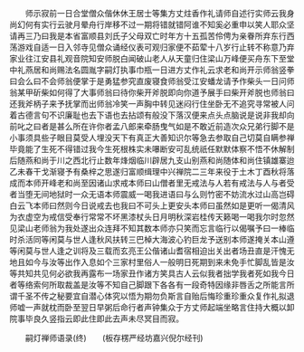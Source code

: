 <!-- { "loadSidebar": true } -->
　　师示寂前一日合堂僧众偕休休王居士等集方丈炷香作礼请师自述行实师云我身尚幻何有实行云驶月晕舟行岸移不过一期将错就错阿谁不知奚必重申以笑人耶众坚请再三乃曰我是本省富顺县刘氏子父母双亡时年方十五孤苦伶俜为亲眷所弃东行西荡游戏自适一日入邻寺见僧众诵经仪表可观归家便不茹荤十八岁行止转不称意乃弃家业往江安县礼观音院知安师脱白闻破山老人从天童归住梁山万峰便买舟东下至堂中礼燕居和尚赐法名圆胤字嗣灯执事巾瓶一日进方丈作礼云求老和尚开示师翁竖拳曰会么曰不会师翁便掌于是勇猛参究直废寝食师翁受江安蟠龙请予作柴头一日问师翁某甲斫柴如何得了大事师翁曰待你柴开斧脱即向你道予展手曰柴开斧脱也师翁曰还我斧柄子来予抚掌而出师翁冷笑一声胸中转见迷闷行住坐卧无不追究寻常被人问着古德言句不识廉耻也去下语也去拈颂有般没下落汉便来点头点脑说是说非我却向前叱之曰者是甚么所在许你者孟八郎来牵肠曳气如是不敢近前造次众兄弟行脚不是小事须具些子眼目莫受人埋没天下有真正大善知识尔等急去参取自己切莫自瞒参禅毕竟能了生死不得错过我今生死根株实未嚗断安可乱统祇任默默体察不悟不休解制后随燕和尚于川之西北行止数年烽烟临川辟居九支山别燕和尚随体和尚住镇雄寨迨乙未春干戈渐寝予有桑梓之思遂归富顺缉理中兴禅院二三年来役于土木丁酉秋将落成而本师开峰老和尚至因诸山求戒本师曰山僧者里无戒法与人若有戒法与人与者受者当堕无间地狱时一众无语本师震威一喝我进语曰与么则竹密不妨流水过山高岂碍白云飞本师曰然则今日说戒去也我曰不可头上更安头本师曰虽然如是更听一偈清风为衣虚空为戒信受奉行常常不坏黑漆杖头日月明秋深岩桂传天籁喝一喝我尔时忽然见梁山老师翁为我处遂出众连拜不知其数本师亦只笑而忘言临行以偈嘱予曰一棒临时杀活同等闲莫与世人逢秋风扶转三巴棹大海波心钓巨龙予送别本师遂掩关本山遵等闲莫与世人逢之训将及三载而玄亮王公偕诸山耆宿相迫出关出者场丑直是汗愧无地且如今与汝等出作入息如个三家村里俗人一般明日死期到来未免手忙脚乱皆是汝等共知共见何必欲我再露布一场家丑作诸方笑具古人云似我者拙学我者死如我今日者等络索何所取裁盖是汝等不知自己脚跟下各各有一段奇特因缘非唇舌之所能言所谓千圣不传之秘要宜自潜心体究以悟为期勿负斯言自贻后悔珍重珍重众复作礼拟退师嘘一声就枕而卧至翌日早粥后命行者声钟集众于方丈师起端坐略言住持大概以卸院事毕良久竖指云即此住即此去声未尽冥目而寂。

　　嗣灯禅师语录(终)　　(板存楞严经坊嘉兴倪尔经刊)
